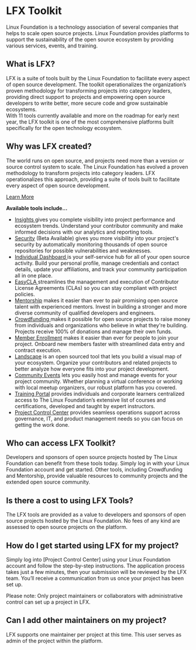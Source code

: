 # LFX Toolkit

Linux Foundation is a technology association of several companies that helps to scale open source projects. Linux Foundation provides platforms to support the sustainability of the open source ecosystem by providing various services, events, and training.

## What is LFX? <a id="CommunityBridgeFAQs-WhatisCommunityBridge?"></a>

LFX is a suite of tools built by the Linux Foundation to facilitate every aspect of open source development. The toolkit operationalizes the organization’s proven methodology for transforming projects into category leaders, providing direct support to projects and empowering open source developers to write better, more secure code and grow sustainable ecosystems.  
With 11 tools currently available and more on the roadmap for early next year, the LFX toolkit is one of the most comprehensive platforms built specifically for the open technology ecosystem.

## Why was LFX created? <a id="CommunityBridgeFAQs-WhywasCommunityBridgecreated?"></a>

The world runs on open source, and projects need more than a version or source control system to scale. The Linux Foundation has evolved a proven methodology to transform projects into category leaders. LFX operationalizes this approach, providing a suite of tools built to facilitate every aspect of open source development.

[Learn More ](https://lfx.linuxfoundation.org/about/why-lfx/)

**Available tools include...**

* [Insights ](https://lfx.linuxfoundation.org/tools/insights)gives you complete visibility into project performance and ecosystem trends. Understand your contributor community and make informed decisions with our analytics and reporting tools.
* [Security](https://lfx.linuxfoundation.org/tools/security) \(Beta Available\) gives you more visibility into your project's security by automatically monitoring thousands of open source repositories for possible vulnerabilities and weaknesses.
* [Individual Dashboard ](https://lfx.linuxfoundation.org/tools/individual-dashboard)is your self-service hub for all of your open source activity. Build your personal profile, manage credentials and contact details, update your affiliations, and track your community participation all in one place.
* [EasyCLA ](https://lfx.linuxfoundation.org/tools/easycla)streamlines the management and execution of Contributor License Agreements \(CLAs\) so you can stay compliant with project policies.
* [Mentorship](https://lfx.linuxfoundation.org/tools/mentorship) makes it easier than ever to pair promising open source talent with experienced mentors. Invest in building a stronger and more diverse community of qualified developers and engineers.
* [Crowdfunding ](https://lfx.linuxfoundation.org/tools/crowdfunding)makes it possible for open source projects to raise money from individuals and organizations who believe in what they're building. Projects receive 100% of donations and manage their own funds.
* [Member Enrollment](https://lfx.linuxfoundation.org/tools/member-enrollment) makes it easier than ever for people to join your project. Onboard new members faster with streamlined data entry and contract execution.
* [Landscape](https://lfx.linuxfoundation.org/tools/landscape) is an open sourced tool that lets you build a visual map of your ecosystem. Organize your contributors and related projects to better analyze how everyone fits into your project development.
* [Community Events](https://lfx.linuxfoundation.org/tools/community-events) lets you easily host and manage events for your project community. Whether planning a virtual conference or working with local meetup organizers, our robust platform has you covered.
* [Training Portal](https://lfx.linuxfoundation.org/tools/training-portal) provides individuals and corporate learners centralized access to The Linux Foundation’s extensive list of courses and certifications, developed and taught by expert instructors.
* [Project Control Center](https://lfx.linuxfoundation.org/tools/project-control-center) provides seamless operations support across governance, IT, and product management needs so you can focus on getting the work done.

## Who can access LFX Toolkit? <a id="CommunityBridgeFAQs-WhocanaccessCommunityBridge?"></a>

Developers and sponsors of open source projects hosted by The Linux Foundation can benefit from these tools today. Simply log in with your Linux Foundation account and get started. Other tools, including Crowdfunding and Mentorship, provide valuable resources to community projects and the extended open source community.

## Is there a cost to using LFX Tools? <a id="CommunityBridgeFAQs-IsthereacosttohostmyprojectonCommunityBridge?"></a>

The LFX tools are provided as a value to developers and sponsors of open source projects hosted by the Linux Foundation. No fees of any kind are assessed to open source projects on the platform.

## How do I get started using LFX for my project? <a id="CommunityBridgeFAQs-HowdoIsubmitmyprojecttoCommunityBridge?"></a>

Simply log into \[Project Control Center\] using your Linux Foundation account and follow the step-by-step instructions. The application process takes just a few minutes, then your submission will be reviewed by the LFX team. You’ll receive a communication from us once your project has been set up.

Please note: Only project maintainers or collaborators with administrative control can set up a project in LFX.

## Can I add other maintainers on my project? <a id="CommunityBridgeFAQs-CanIaddothermaintainersonmyproject?"></a>

LFX supports one maintainer per project at this time. This user serves as admin of the project within the platform.

